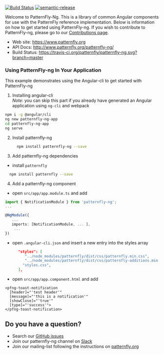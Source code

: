 [![Build Status](https://travis-ci.org/patternfly/patternfly-ng.svg?branch=master)](https://travis-ci.org/patternfly/patternfly-ng) [![semantic-release](https://img.shields.io/badge/%20%20%F0%9F%93%A6%F0%9F%9A%80-semantic--release-e10079.svg)](https://github.com/semantic-release/semantic-release)

Welcome to PatternFly-Ng.  This is a library of common Angular components for use with the PatternFly reference implementation. Below is information on how to get started using PatternFly-ng.  If you wish to contribute to PatternFly-ng, please go to our [Contributions page][contributing].

- Web site: https://www.patternfly.org
- API Docs: http://www.patternfly.org/patternfly-ng/
- Build Status: https://travis-ci.org/patternfly/patternfly-ng.svg?branch=master


### Using PatternFly-ng In Your Application

This example demonstrates using the Angular-cli to get started with PatternFly-ng

1. Installing angular-cli  
*Note*: you can skip this part if you already have generated an Angular application using `ng-cli` and webpack
  
 ```bash
 npm i -g @angular/cli
 ng new patternfly-ng-app
 cd patternfly-ng-app
 ng serve
 ```

2. Install patternfly-ng
   ```bash
     npm install patternfly-ng --save
   ```

3. Add patternfly-ng dependencies
 
 - install `patternfly`

 ```bash
   npm install patternfly --save
 ```
 
4. Add a patternfly-ng component
- open `src/app/app.module.ts` and add

```typescript
import { NotificationModule } from 'patternfly-ng';
...

@NgModule({
   ...
   imports: [NotificationModule, ... ],
    ... 
})
```

- open `.angular-cli.json` and insert a new entry into the styles array 

```json
      "styles": [
         "../node_modules/patternfly/dist/css/patternfly.min.css",
         "../node_modules/patternfly/dist/css/patternfly-additions.min.css",
        "styles.css",
      ],
```

- open `src/app/app.component.html` and add
```
<pfng-toast-notification
  [header]="'test header'"
  [message]="'this is a notification'"
  [showClose]="'true'"
  [type]="'success'">
</pfng-toast-notification>
```

## <a name="question"></a> Do you have a question?
 - Search our [GitHub issues][github-issues]
 - Join our patternfly-ng channel on [Slack](http://slack.patternfly.org)
 - Join our mailing-list following the instructions on [patternfly.org](http://www.patternfly.org/community/)

[contributing]: https://github.com/patternfly/patternfly-ng/blob/master/CONTRIBUTING.md
[github-issues]: https://github.com/patternfly/patternfly-ng/issues

